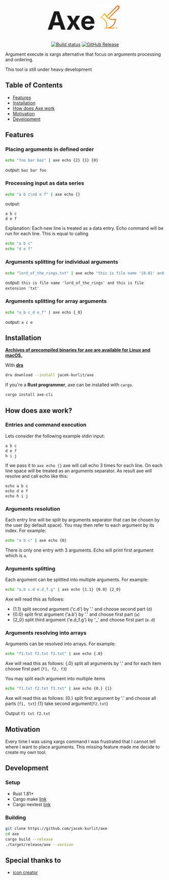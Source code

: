 <div align="center">

<h1>
  <span style="font-size: 80px;">Axe</span>
<picture>
  <img height="80" src="icon.svg"/>
</picture>
</h1>

[![Build status](https://github.com/jacek-kurlit/axe/actions/workflows/on_merge.yml/badge.svg)](https://github.com/jacek-kurlit/axe/actions)
[![GitHub Release](https://img.shields.io/github/v/release/jacek-kurlit/axe)](https://github.com/jacek-kurlit/axe/releases/latest)

</div>

Argument execute is xargs alternative that focus on arguments processing and ordering.

This tool is still under heavy development

## Table of Contents

- [Features](#features)
- [Installation](#installation)
- [How does Axe work](#how-does-axe-work)
- [Motivation](#motivation)
- [Development](#development)

## Features

### Placing arguments in defined order
```sh
echo "foo bar baz" | axe echo {2} {1} {0}
```
output: `baz bar foo`

### Processing input as data series
```sh
echo "a b c\nd e f" | axe echo {}
```
output:
```text
a b c
d e f
```
Explanation:
Each new line is treated as a data entry.
Echo command will be run for each line.
This is equal to calling
```sh
echo "a b c"
echo "d e f"
```

### Arguments splitting for individual arguments

```sh
echo "lord_of_the_rings.txt" | axe echo "this is file name '{0.0}' and this is file extension '{0.1}'"
```
output: `this is file name 'lord_of_the_rings' and this is file extension 'txt'`

### Arguments splitting for array arguments

```sh
echo "a_b c_d e_f" | axe echo {_0}
```
output: `a c e`

## Installation

**[Archives of precompiled binaries for axe are available for Linux and macOS.](https://github.com/jacek-kurlit/axe/releases)**

With **[dra](https://github.com/devmatteini/dra)** 

```sh
dra download --install jacek-kurlit/axe
```

If you're a **Rust programmer**, axe can be installed with `cargo`.

```sh
cargo install axe-cli
```

## How does axe work?

### Entries and command execution
Lets consider the following example stdin input:
```text
a b c
d e f
h i j
```
If we pass it to `axe echo {}` axe will call echo 3 times for each line.
On each line space will be treated as an arguments separator.
As result axe will resolve and call echo like this:
```text
echo a b c
echo d e f
echo h i j
```
### Arguments resolution

Each entry line will be split by arguments separator that can be chosen by the user (by default space).
You may then refer to each argument by its index.
For example:
```sh
echo "a b c" | axe echo {0}
```
There is only one entry with 3 arguments.
Echo will print first argument which is `a`.

### Arguments splitting
Each argument can be splitted into multiple arguments.
For example:
```sh
echo "a.b c.d e.d_f.g" | axe echo {1.1} {0.0} {2_0}
```
Axe will read this as follows:
- {1.1} split second argument ('c.d') by '.' and choose second part (`d`)
- {0.0} split first argument ('a.b') by '.' and choose first part (`a`)
- {2_0} split third argument ('e.d_f.g') by '_' and choose first part (`e.d`)

### Arguments resolving into arrays
Arguments can be resolved into arrays.
For example:
```sh
echo "f1.txt f2.txt f3.txt" | axe echo {.0}
```
Axe will read this as follows:
{.0} split all arguments by '.' and for each item choose first part (`f1, f2, f3`)

You may split each argument into multiple items

```sh
echo "f1.txt f2.txt f3.txt" | axe echo {0.} {1}
```
Axe will read this as follows:
{0.} split first argument by '.' and choose all parts (`f1, txt`)
{1} take second argument(`f2.txt`)

Output `f1 txt f2.txt`

## Motivation
Every time I was using xargs command I was frustrated that I cannot tell where I want to place arguments.
This missing feature made me decide to create my own tool.

## Development

### Setup

- Rust 1.81+
- Cargo make [link](https://github.com/sagiegurari/cargo-make)
- Cargo nextest [link](https://github.com/nextest-rs/nextest)

### Building

```sh
git clone https://github.com/jacek-kurlit/axe
cd axe
cargo build --release
./target/release/axe --version
```
## Special thanks to
- [icon creator](https://freeicons.io/profile/5790)
